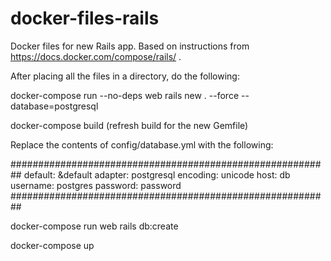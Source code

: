 # docker-files-rails
Docker files for new Rails app.
Based on instructions from https://docs.docker.com/compose/rails/ .

After placing all the files in a directory, do the following:

docker-compose run --no-deps web rails new . --force --database=postgresql

docker-compose build (refresh build for the new Gemfile)

Replace the contents of config/database.yml with the following:

##########################################################
default: &default
  adapter: postgresql
  encoding: unicode
  host: db
  username: postgres
  password: password
##########################################################

docker-compose run web rails db:create

docker-compose up
